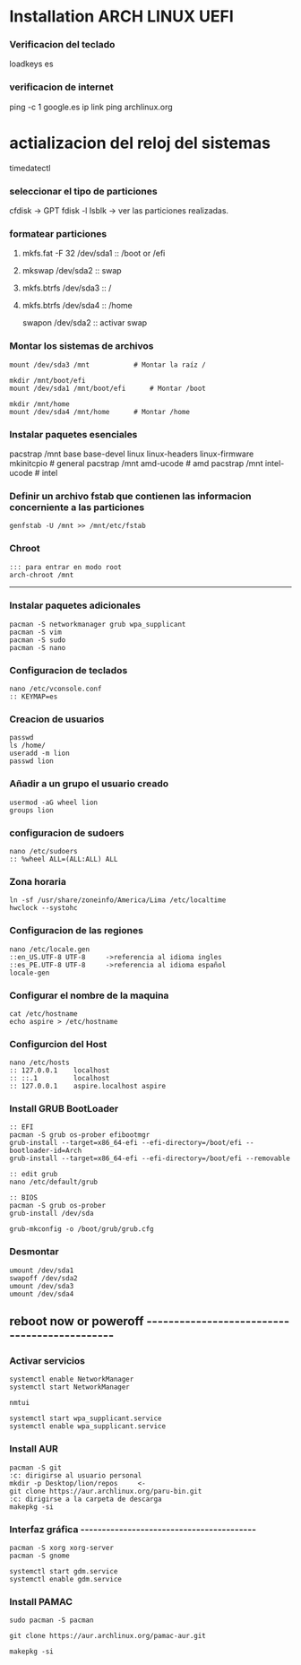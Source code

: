 # Installation ARCH LINUX UEFI
### Verificacion del teclado
  loadkeys es
### verificacion de internet
  ping -c 1 google.es
  ip link
  ping archlinux.org
  
  # actializacion del reloj del sistemas
  timedatectl
### seleccionar el tipo de particiones
  cfdisk  -> GPT
  fdisk -l
  lsblk   -> ver las particiones realizadas.
### formatear particiones
 1. mkfs.fat -F 32 /dev/sda1   :: /boot or /efi
 2. mkswap /dev/sda2            :: swap
 2. mkfs.btrfs /dev/sda3         :: /
 3. mkfs.btrfs /dev/sda4         :: /home
 
    swapon /dev/sda2            :: activar swap
    
### Montar los sistemas de archivos
    mount /dev/sda3 /mnt           # Montar la raíz /
    
    mkdir /mnt/boot/efi
    mount /dev/sda1 /mnt/boot/efi      # Montar /boot
    
    mkdir /mnt/home
    mount /dev/sda4 /mnt/home      # Montar /home
    
### Instalar paquetes esenciales

  pacstrap /mnt base base-devel linux linux-headers linux-firmware mkinitcpio            # general
  pacstrap /mnt amd-ucode      # amd
  pacstrap /mnt intel-ucode         # intel
  
### Definir un archivo fstab que contienen las informacion concerniente a las particiones
    
    genfstab -U /mnt >> /mnt/etc/fstab
  
### Chroot
    ::: para entrar en modo root
    arch-chroot /mnt
    
----------------------------------------------------------------------------------------
### Instalar paquetes adicionales
    pacman -S networkmanager grub wpa_supplicant
    pacman -S vim
    pacman -S sudo
    pacman -S nano
    
### Configuracion de teclados
    nano /etc/vconsole.conf
    :: KEYMAP=es
    
### Creacion de usuarios
    passwd
    ls /home/
    useradd -m lion
    passwd lion
    
### Añadir a un grupo el usuario creado
    usermod -aG wheel lion
    groups lion
    
### configuracion de sudoers
    nano /etc/sudoers
    :: %wheel ALL=(ALL:ALL) ALL
    
### Zona horaria
    ln -sf /usr/share/zoneinfo/America/Lima /etc/localtime
    hwclock --systohc
### Configuracion de las regiones
    nano /etc/locale.gen
    ::en_US.UTF-8 UTF-8     ->referencia al idioma ingles
    ::es_PE.UTF-8 UTF-8     ->referencia al idioma español
    locale-gen
    
    
### Configurar el nombre de la maquina
    cat /etc/hostname
    echo aspire > /etc/hostname
    
### Configurcion del Host
    nano /etc/hosts
    :: 127.0.0.1    localhost
    :: ::.1         localhost
    :: 127.0.0.1    aspire.localhost aspire
    
### Install GRUB BootLoader
    :: EFI
    pacman -S grub os-prober efibootmgr
    grub-install --target=x86_64-efi --efi-directory=/boot/efi --bootloader-id=Arch
    grub-install --target=x86_64-efi --efi-directory=/boot/efi --removable

    :: edit grub
    nano /etc/default/grub
    
    :: BIOS
    pacman -S grub os-prober
    grub-install /dev/sda
    
    grub-mkconfig -o /boot/grub/grub.cfg

### Desmontar
    umount /dev/sda1
    swapoff /dev/sda2
    umount /dev/sda3
    umount /dev/sda4
    
## reboot now or poweroff ---------------------------------------------

### Activar servicios
    systemctl enable NetworkManager
    systemctl start NetworkManager
    
    nmtui
    
    systemctl start wpa_supplicant.service
    systemctl enable wpa_supplicant.service
    
### Install AUR
    pacman -S git
    :c: dirigirse al usuario personal
    mkdir -p Desktop/lion/repos     <-
    git clone https://aur.archlinux.org/paru-bin.git
    :c: dirigirse a la carpeta de descarga
    makepkg -si

### Interfaz gráfica -----------------------------------------
    pacman -S xorg xorg-server
    pacman -S gnome
    
    systemctl start gdm.service
    systemctl enable gdm.service
    
### Install PAMAC
    sudo pacman -S pacman
    
    git clone https://aur.archlinux.org/pamac-aur.git
    
    makepkg -si
